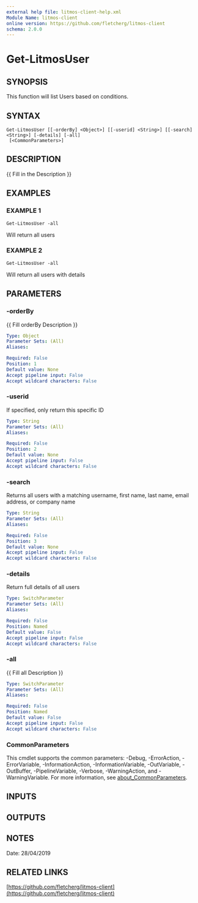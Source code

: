 ```yaml
---
external help file: litmos-client-help.xml
Module Name: litmos-client
online version: https://github.com/fletcherg/litmos-client
schema: 2.0.0
---
```


# Get-LitmosUser

## SYNOPSIS
This function will list Users based on conditions.

## SYNTAX

```
Get-LitmosUser [[-orderBy] <Object>] [[-userid] <String>] [[-search] <String>] [-details] [-all]
 [<CommonParameters>]
```

## DESCRIPTION
{{ Fill in the Description }}

## EXAMPLES

### EXAMPLE 1
```
Get-LitmosUser -all
```

Will return all users

### EXAMPLE 2
```
Get-LitmosUser -all
```

Will return all users with details

## PARAMETERS

### -orderBy
{{ Fill orderBy Description }}

```yaml
Type: Object
Parameter Sets: (All)
Aliases:

Required: False
Position: 1
Default value: None
Accept pipeline input: False
Accept wildcard characters: False
```

### -userid
If specified, only return this specific ID

```yaml
Type: String
Parameter Sets: (All)
Aliases:

Required: False
Position: 2
Default value: None
Accept pipeline input: False
Accept wildcard characters: False
```

### -search
Returns all users with a matching username, first name, last name, email address, or company name

```yaml
Type: String
Parameter Sets: (All)
Aliases:

Required: False
Position: 3
Default value: None
Accept pipeline input: False
Accept wildcard characters: False
```

### -details
Return full details of all users

```yaml
Type: SwitchParameter
Parameter Sets: (All)
Aliases:

Required: False
Position: Named
Default value: False
Accept pipeline input: False
Accept wildcard characters: False
```

### -all
{{ Fill all Description }}

```yaml
Type: SwitchParameter
Parameter Sets: (All)
Aliases:

Required: False
Position: Named
Default value: False
Accept pipeline input: False
Accept wildcard characters: False
```

### CommonParameters
This cmdlet supports the common parameters: -Debug, -ErrorAction, -ErrorVariable, -InformationAction, -InformationVariable, -OutVariable, -OutBuffer, -PipelineVariable, -Verbose, -WarningAction, and -WarningVariable. For more information, see [about_CommonParameters](http://go.microsoft.com/fwlink/?LinkID=113216).

## INPUTS

## OUTPUTS

## NOTES
Date: 28/04/2019

## RELATED LINKS

[https://github.com/fletcherg/litmos-client](https://github.com/fletcherg/litmos-client)

